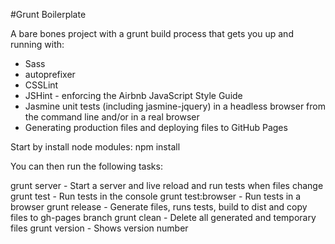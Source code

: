 #Grunt Boilerplate

A bare bones project with a grunt build process that gets you up and running with:

* Sass
* autoprefixer
* CSSLint
* JSHint - enforcing the Airbnb JavaScript Style Guide
* Jasmine unit tests (including jasmine-jquery) in a headless browser from the command line and/or in a real browser
* Generating production files and deploying files to GitHub Pages


Start by install node modules:
    npm install

You can then run the following tasks:

grunt server - Start a server and live reload and run tests when files change
grunt test - Run tests in the console
grunt test:browser - Run tests in a browser
grunt release - Generate files, runs tests, build to dist and copy files to gh-pages branch
grunt clean - Delete all generated and temporary files
grunt version - Shows version number


